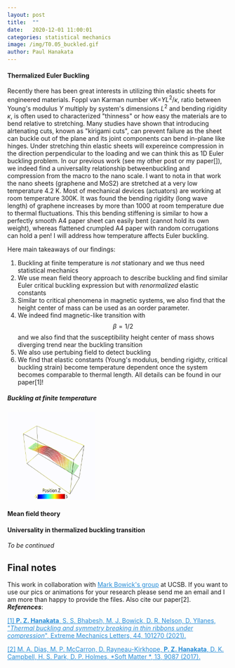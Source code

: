 ```yaml
---
layout: post
title:  ""
date:   2020-12-01 11:00:01
categories: statistical mechanics 
image: /img/T0.05_buckled.gif
author: Paul Hanakata
---
```

#### Thermalized Euler Buckling 
Recently there has been great interests in utilizing thin elastic sheets for engineered materials. Foppl van Karman number vK=$YL^2/\kappa$, ratio between Young's modulus $Y$ multiply by system's dimensions $L^2$ and bending rigidity $\kappa$, is often used to characterized "thinness" or how easy the materials are to bend relative to stretching. Many studies have shown that introducing alrtenating cuts, known as "kirigami cuts", can prevent failure as the sheet can buckle out of the plane and its joint components can bend in-plane like hinges. Under stretching thin elastic sheets will expereince compression in the direction perpendicular to the loading and we can think this as 1D Euler buckling problem.  In our previous work (see my other post or my paper[]), we indeed find a universality relationship betweenbuckling and compression from the macro to the nano scale. I want to nota in that work the nano sheets (graphene and MoS2) are stretched at a very low temperature 4.2 K. Most of mechanical devices (actuators) are working at room temperature 300K. It was found the bending rigidity (long wave length) of graphene increases by more than 1000 at room temperature due to thermal fluctuations. This  this bending stiffening is similar to how a perfectly smooth A4 paper sheet can easily bent (cannot hold its own weight), whereas flattened crumpled A4 paper with random corrugations can hold a pen!    I will address how temperature affects Euler buckling. 

Here main takeaways of our findings:
1. Buckling at finite temperature is *not* stationary and we thus need statistical mechanics
2. We use mean field theory approach to describe buckling and find similar Euler critical buckling expression but with *renormalized* elastic constants 
3. Similar to critical phenomena in magnetic systems, we also find that the height center of mass can be used as an oorder parameter.
4. We indeed find magnetic-like transition with $$\beta=1/2$$ and we also find that the susceptibility height center of mass shows diverging trend near the buckling transition
5. We also use pertubing field to detect buckling 
6. We find that elastic constants (Young's modulus, bending rigidty, critical buckling strain) become temperature dependent once the system becomes comparable to thermal length. 
All details can be found in our paper[1]!

##### Buckling at finite temperature 
<img src="/img/T0.05_buckled.gif" width="200" height="200" />

#### Mean field theory 

#### Universality in thermalized buckling transition 



*To be continued*
## Final notes 
This work in collaboration with <a href="http://pubs.rsc.org/-/content/articlelanding/2017/sm/c7sm01693j/unauth#!divAbstract" style="color:#268cd7
">Mark Bowick's group</a> at UCSB. If you want to use our pics or animations for your research please send me an email and I am more than happy to provide the files. Also cite our paper[2].
***References***:

<a href="https://www.sciencedirect.com/science/article/abs/pii/S2352431621000602" style="color:#268cd7
">[1] **P. Z. Hanakata**, S. S.  Bhabesh, M. J. Bowick, D. R. Nelson, D. Yllanes, "*Thermal buckling and symmetry breaking in thin ribbons under compression*", Extreme Mechanics Letters, 44, 101270 (2021).</a>

<a href="http://pubs.rsc.org/-/content/articlelanding/2017/sm/c7sm01693j/unauth#!divAbstract" style="color:#268cd7
">[2]  M. A. Dias, M. P. McCarron, D. Rayneau-Kirkhope, **P. Z. Hanakata**, D. K. Campbell, H. S. Park, D. P. Holmes, *Soft Matter *, 13, 9087 (2017).</a>

